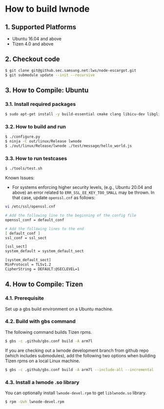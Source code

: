 # How to build lwnode

## 1. Supported Platforms
* Ubuntu 16.04 and above
* Tizen 4.0 and above

## 2. Checkout code
```sh
$ git clone git@github.sec.samsung.net:lws/node-escargot.git
$ git submodule update --init --recursive
```

## 3. How to Compile: Ubuntu
### 3.1. Install required packages
```sh
$ sudo apt-get install -y build-essential cmake clang libicu-dev libglib2.0-dev
```

### 3.2. How to build and run
```sh
$ ./configure.py
$ ninja -C out/linux/Release lwnode
$ ./out/linux/Release/lwnode ./test/message/hello_world.js
```

### 3.3. How to run testcases
```sh
$ ./tools/test.sh
```

Known Issues:
* For systems enforcing higher security levels, (e.g., Ubuntu 20.04 and above) an error related to `ERR_SSL_EE_KEY_TOO_SMALL` may be thrown. In that case, update `openssl.cnf` as follows:

```sh
vi /etc/ssl/openssl.cnf

# Add the following line to the beginning of the config file
openssl_conf = default_conf

# Add the following lines to the end
[ default_conf ]
ssl_conf = ssl_sect

[ssl_sect]
system_default = system_default_sect

[system_default_sect]
MinProtocol = TLSv1.2
CipherString = DEFAULT:@SECLEVEL=1
```

## 4. How to Compile: Tizen
### 4.1. Prerequisite
Set up a gbs build environment on a Ubuntu machine.

### 4.2. Build with gbs command
The following command builds Tizen rpms.

```sh
$ gbs -c .github/gbs.conf build -A arm7l
```

If you are checking out a lwnode development branch from github repo (which includes submodules), add the following two options when building Tizen rpms on a local Linux machine.

```sh
$ gbs -c .github/gbs.conf build -A arm7l --include-all --incremental
```

### 4.3. Install a lwnode .so library
You can optionally install `lwnode-devel.rpm` to get  `liblwnode.so` library.
```sh
$ rpm -Uvh lwnode-devel.rpm
```
